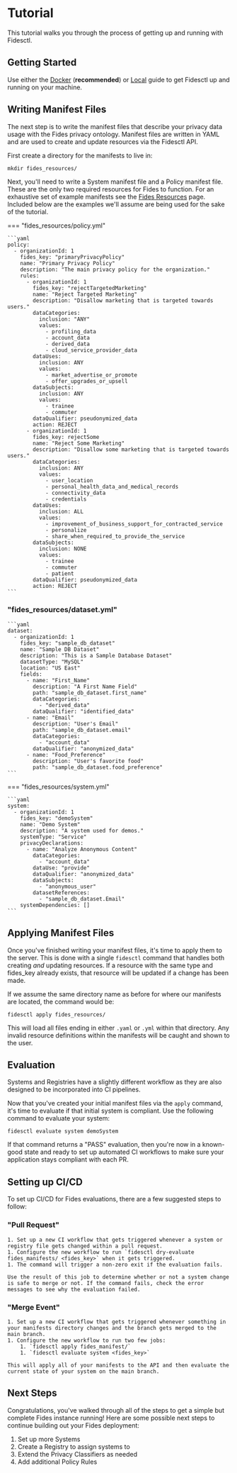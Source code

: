 # Tutorial

This tutorial walks you through the process of getting up and running with Fidesctl.

## Getting Started

Use either the [Docker](getting_started/docker.md) (**recommended**) or [Local](getting_started/local.md) guide to get Fidesctl up and running on your machine.

## Writing Manifest Files

The next step is to write the manifest files that describe your privacy data usage with the Fides privacy ontology. Manifest files are written in YAML and are used to create and update resources via the Fidesctl API.

First create a directory for the manifests to live in:

`mkdir fides_resources/`

Next, you'll need to write a System manifest file and a Policy manifest file. These are the only two required resources for Fides to function. For an exhaustive set of example manifests see the [Fides Resources](fides_resources.md) page. Included below are the examples we'll assume are being used for the sake of the tutorial.

=== "fides_resources/policy.yml"

    ```yaml
    policy:
      - organizationId: 1
        fides_key: "primaryPrivacyPolicy"
        name: "Primary Privacy Policy"
        description: "The main privacy policy for the organization."
        rules:
          - organizationId: 1
            fides_key: "rejectTargetedMarketing"
            name: "Reject Targeted Marketing"
            description: "Disallow marketing that is targeted towards users."
            dataCategories:
              inclusion: "ANY"
              values:
                - profiling_data
                - account_data
                - derived_data
                - cloud_service_provider_data
            dataUses:
              inclusion: ANY
              values:
                - market_advertise_or_promote
                - offer_upgrades_or_upsell
            dataSubjects:
              inclusion: ANY
              values:
                - trainee
                - commuter
            dataQualifier: pseudonymized_data
            action: REJECT
          - organizationId: 1
            fides_key: rejectSome
            name: "Reject Some Marketing"
            description: "Disallow some marketing that is targeted towards users."
            dataCategories:
              inclusion: ANY
              values:
                - user_location
                - personal_health_data_and_medical_records
                - connectivity_data
                - credentials
            dataUses:
              inclusion: ALL
              values:
                - improvement_of_business_support_for_contracted_service
                - personalize
                - share_when_required_to_provide_the_service
            dataSubjects:
              inclusion: NONE
              values:
                - trainee
                - commuter
                - patient
            dataQualifier: pseudonymized_data
            action: REJECT
    ```

### "fides_resources/dataset.yml"

    ```yaml
    dataset:
      - organizationId: 1
        fides_key: "sample_db_dataset"
        name: "Sample DB Dataset"
        description: "This is a Sample Database Dataset"
        datasetType: "MySQL"
        location: "US East"
        fields:
          - name: "First_Name"
            description: "A First Name Field"
            path: "sample_db_dataset.first_name"
            dataCategories:
              - "derived_data"
            dataQualifier: "identified_data"
          - name: "Email"
            description: "User's Email"
            path: "sample_db_dataset.email"
            dataCategories:
              - "account_data"
            dataQualifier: "anonymized_data"
          - name: "Food_Preference"
            description: "User's favorite food"
            path: "sample_db_dataset.food_preference"
    ```

=== "fides_resources/system.yml"

    ```yaml
    system:
      - organizationId: 1
        fides_key: "demoSystem"
        name: "Demo System"
        description: "A system used for demos."
        systemType: "Service"
        privacyDeclarations:
          - name: "Analyze Anonymous Content"
            dataCategories:
              - "account_data"
            dataUse: "provide"
            dataQualifier: "anonymized_data"
            dataSubjects:
              - "anonymous_user"
            datasetReferences:
              - "sample_db_dataset.Email"
        systemDependencies: []
    ```

## Applying Manifest Files

Once you've finished writing your manifest files, it's time to apply them to the server. This is done with a single `fidesctl` command that handles both creating _and_ updating resources. If a resource with the same type and fides_key already exists, that resource will be updated if a change has been made.

If we assume the same directory name as before for where our manifests are located, the command would be:

`fidesctl apply fides_resources/`

This will load all files ending in either `.yaml` or `.yml` within that directory. Any invalid resource definitions within the manifests will be caught and shown to the user.

## Evaluation

Systems and Registries have a slightly different workflow as they are also designed to be incorporated into CI pipelines.

Now that you've created your initial manifest files via the `apply` command, it's time to evaluate if that initial system is compliant. Use the following command to evaluate your system:

`fidesctl evaluate system demoSystem`

If that command returns a "PASS" evaluation, then you're now in a known-good state and ready to set up automated CI workflows to make sure your application stays compliant with each PR.

## Setting up CI/CD

To set up CI/CD for Fides evaluations, there are a few suggested steps to follow:

### "Pull Request"

    1. Set up a new CI workflow that gets triggered whenever a system or registry file gets changed within a pull request.
    1. Configure the new workflow to run `fidesctl dry-evaluate fides_manifests/ <fides_key>` when it gets triggered.
    1. The command will trigger a non-zero exit if the evaluation fails.

    Use the result of this job to determine whether or not a system change is safe to merge or not. If the command fails, check the error messages to see why the evaluation failed.

### "Merge Event"

    1. Set up a new CI workflow that gets triggered whenever something in your manifests directory changes and the branch gets merged to the main branch.
    1. Configure the new workflow to run two few jobs:
        1. `fidesctl apply fides_manifest/`
        1. `fidesctl evaluate system <fides_key>`

    This will apply all of your manifests to the API and then evaluate the current state of your system on the main branch.

## Next Steps

Congratulations, you've walked through all of the steps to get a simple but complete Fides instance running! Here are some possible next steps to continue building out your Fides deployment:

1. Set up more Systems
1. Create a Registry to assign systems to
1. Extend the Privacy Classifiers as needed
1. Add additional Policy Rules
